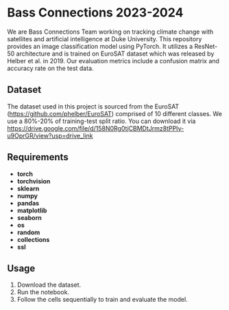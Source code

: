 # Bass Connections 2023-2024
We are Bass Connections Team working on tracking climate change with satellites and artificial intelligence at Duke University. This repository provides an image classification model using PyTorch. It utilizes a ResNet-50 architecture and is trained on EuroSAT dataset which was released by Helber et al. in 2019. Our evaluation metrics include a confusion matrix and accuracy rate on the test data.

## Dataset
The dataset used in this project is sourced from the EuroSAT (https://github.com/phelber/EuroSAT) comprised of 10 different classes. We use a 80%-20% of training-test split ratio. You can download it via https://drive.google.com/file/d/158N0Rg0tjCBMDtJrmz8tPPIy-u9OprGR/view?usp=drive_link

## Requirements
- **torch**
- **torchvision**
- **sklearn**
- **numpy**
- **pandas**
- **matplotlib**
- **seaborn**
- **os**
- **random**
- **collections**
- **ssl**

## Usage
1. Download the dataset.
2. Run the notebook.
3. Follow the cells sequentially to train and evaluate the model.
